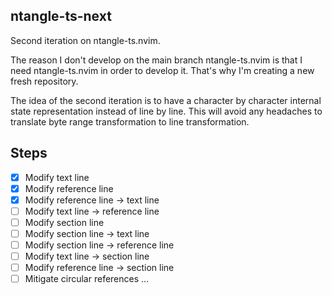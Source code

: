 ## ntangle-ts-next

Second iteration on ntangle-ts.nvim.

The reason I don't develop on the main branch
ntangle-ts.nvim is that I need ntangle-ts.nvim in
order to develop it. That's why I'm creating
a new fresh repository.

The idea of the second iteration is to have
a character by character internal state
representation instead of line by line.
This will avoid any headaches to translate
byte range transformation to line transformation.

## Steps

* [x] Modify text line
* [x] Modify reference line
* [x] Modify reference line -> text line
* [ ] Modify text line -> reference line
* [ ] Modify section line
* [ ] Modify section line -> text line
* [ ] Modify section line -> reference line
* [ ] Modify text line -> section line
* [ ] Modify reference line -> section line
* [ ] Mitigate circular references
...
